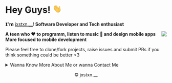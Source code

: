 # Hey Guys! <img src="Hi.gif" width="28px">

𝗜'𝗺 [jxstxn.__](https://github.com/jxstxn1)! <b>Software Developer and Tech enthusiast</b>

<img align="right" src="https://github-readme-stats.vercel.app/api?username=jxstxn1&show_icons=true&hide_border=true">

<b> A teen who ❤️ to programm, listen to music 🎵 and design mobile apps<br> More focused to mobile development</b>

Please feel free to clone/fork projects, raise issues and submit PRs if you think something could be better <3

<details>
<summary>Wanna Know More About Me or wanna Contact Me</summary>
<br>
Click <a href="https://linktr.ee/jxstxn.__">here</a>.
</details>
<p align="center">© jxstxn.__</p>
